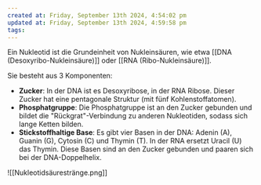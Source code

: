 ```yaml
---
created at: Friday, September 13th 2024, 4:54:02 pm
updated at: Friday, September 13th 2024, 4:59:58 pm
tags: 
---
```

Ein Nukleotid ist die Grundeinheit von Nukleinsäuren, wie etwa [[DNA (Desoxyribo-Nukleinsäure)]] oder [[RNA (Ribo-Nukleinsäure)]].

Sie besteht aus 3 Komponenten:
- **Zucker**: In der DNA ist es Desoxyribose, in der RNA Ribose. Dieser Zucker hat eine pentagonale Struktur (mit fünf Kohlenstoffatomen).
- **Phosphatgruppe**: Die Phosphatgruppe ist an den Zucker gebunden und bildet die "Rückgrat"-Verbindung zu anderen Nukleotiden, sodass sich lange Ketten bilden.
- **Stickstoffhaltige Base**: Es gibt vier Basen in der DNA: Adenin (A), Guanin (G), Cytosin (C) und Thymin (T). In der RNA ersetzt Uracil (U) das Thymin. Diese Basen sind an den Zucker gebunden und paaren sich bei der DNA-Doppelhelix.


![[Nukleotidsäurestränge.png]]